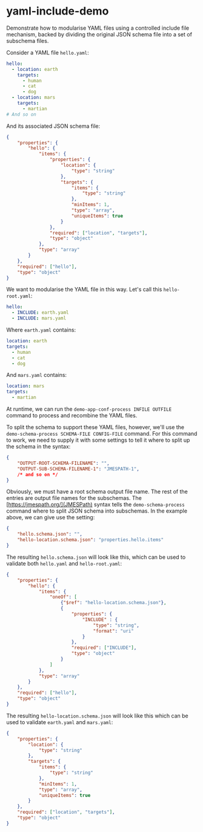 # yaml-include-demo

Demonstrate how to modularise YAML files using a controlled include file
mechanism, backed by dividing the original JSON schema file into a set of
subschema files.

Consider a YAML file `hello.yaml`:

```yaml
hello:
  - location: earth
    targets:
      - human
      - cat
      - dog
  - location: mars
    targets:
      - martian
# And so on
```

And its associated JSON schema file:

```json
{
    "properties": {
        "hello": {
            "items": {
                "properties": {
                    "location": {
                        "type": "string"
                    },
                    "targets": {
                        "items": {
                            "type": "string"
                        },
                        "minItems": 1,
                        "type": "array",
                        "uniqueItems": true
                    }
                },
                "required": ["location", "targets"],
                "type": "object"
            },
            "type": "array"
        }
    },
    "required": ["hello"],
    "type": "object"
}
```

We want to modularise the YAML file in this way.
Let's call this `hello-root.yaml`:

```yaml
hello:
  - INCLUDE: earth.yaml
  - INCLUDE: mars.yaml
```

Where `earth.yaml` contains:

```yaml
location: earth
targets:
  - human
  - cat
  - dog
```

And `mars.yaml` contains:

```yaml
location: mars
targets:
  - martian
```

At runtime, we can run the `demo-app-conf-process INFILE OUTFILE`
command to process and recombine the YAML files.

To split the schema to support these YAML files, however, we'll
use the `demo-schema-process SCHEMA-FILE CONFIG-FILE` command.
For this command to work, we need to supply it with some settings
to tell it where to split up the schema in the syntax:

```json
{
    "OUTPUT-ROOT-SCHEMA-FILENAME": "",
    "OUTPUT-SUB-SCHEMA-FILENAME-1": "JMESPATH-1",
    /* and so on */
}
```

Obviously, we must have a root schema output file name.
The rest of the entries are output file names for the subschemas.
The [https://jmespath.org/](JMESPath) syntax tells the
`demo-schema-process` command where to split JSON schema into
subschemas. In the example above, we can give use the setting:

```json
{
    "hello.schema.json": "",
    "hello-location.schema.json": "properties.hello.items"
}
```

The resulting `hello.schema.json` will look like this,
which can be used to validate both `hello.yaml` and `hello-root.yaml`:

```json
{
    "properties": {
        "hello": {
            "items": {
                "oneOf": [
                    {"$ref": "hello-location.schema.json"},
                    {
                        "properties": {
                            "INCLUDE" : {
                                "type": "string",
                                "format": "uri"
                            }
                        },
                        "required": ["INCLUDE"],
                        "type": "object"
                    }
                ]
            },
            "type": "array"
        }
    },
    "required": ["hello"],
    "type": "object"
}
```

The resulting `hello-location.schema.json` will look like this
which can be used to validate `earth.yaml` and `mars.yaml`:

```json
{
    "properties": {
        "location": {
            "type": "string"
        },
        "targets": {
            "items": {
                "type": "string"
            },
            "minItems": 1,
            "type": "array",
            "uniqueItems": true
        }
    },
    "required": ["location", "targets"],
    "type": "object"
}
```